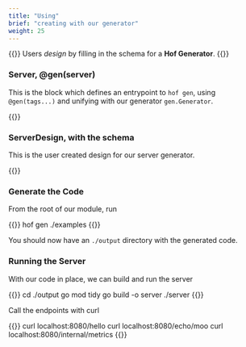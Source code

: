 ```yaml
---
title: "Using"
brief: "creating with our generator"
weight: 25
---
```


{{<lead>}}
Users _design_ by filling in the schema for a __Hof Generator__.
{{</lead>}}

### Server, @gen(server)

This is the block which defines an entrypoint to `hof gen`,
using `@gen(tags...)` and unifying with our generator `gen.Generator`.

{{<codePane title="examples/gen.cue" file="code/first-example/simple-server/examples/gen.html">}}

### ServerDesign, with the schema

This is the user created design for our server generator.

{{<codePane title="examples/server.cue" file="code/first-example/simple-server/examples/server.html">}}

### Generate the Code

From the root of our module, run

{{<codeInner lang="sh">}}
hof gen ./examples
{{</codeInner>}}

You should now have an `./output` directory with the generated code.

### Running the Server

With our code in place, we can build and run the server

{{<codeInner lang="sh">}}
cd ./output
go mod tidy
go build -o server
./server
{{</codeInner>}}

Call the endpoints with curl

{{<codeInner lang="sh">}}
curl localhost:8080/hello
curl localhost:8080/echo/moo
curl localhost:8080/internal/metrics
{{</codeInner>}}
